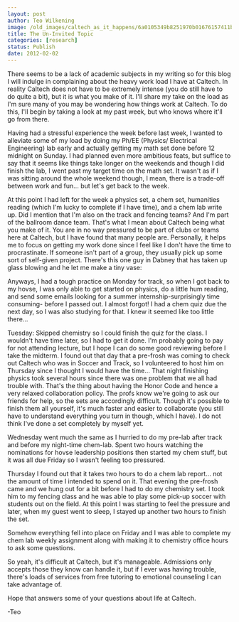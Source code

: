 ```yaml
---
layout: post
author: Teo Wilkening
image: /old_images/caltech_as_it_happens/6a0105349b8251970b01676157411b970b.jpg
title: The Un-Invited Topic
categories: [research]
status: Publish
date: 2012-02-02
---
```



There seems to be a lack of academic subjects in my writing so for this blog I will indulge in complaining about the heavy work load I have at Caltech. In reality Caltech does not have to be extremely intense (you do still have to do quite a bit), but it is what you make of it. I'll share my take on the load as I'm sure many of you may be wondering how things work at Caltech. To do this, I'll begin by taking a look at my past week, but who knows where it'll go from there.

  Having had a stressful experience the week before last week, I wanted to alleviate some of my load by doing my Ph/EE (Physics/ Electrical Engineering) lab early and actually getting my math set done before 12 midnight on Sunday. I had planned even more ambitious feats, but suffice to say that it seems like things take longer on the weekends and though I did finish the lab, I went past my target time on the math set. It wasn't as if I was sitting around the whole weekend though, I mean, there is a trade-off between work and fun... but let's get back to the week.

  At this point I had left for the week a physics set, a chem set, humanities reading (which I'm lucky to complete if I have time), and a chem lab write up. Did I mention that I'm also on the track and fencing teams? And I'm part of the ballroom dance team. That's what I mean about Caltech being what you make of it. You are in no way pressured to be part of clubs or teams here at Caltech, but I have found that many people are. Personally, it helps me to focus on getting my work done since I feel like I don't have the time to procrastinate. If someone isn't part of a group, they usually pick up some sort of self-given project. There's this one guy in Dabney that has taken up glass blowing and he let me make a tiny vase:

Anyways, I had a tough practice on Monday for track, so when I got back to my hovse, I was only able to get started on physics, do a little hum reading, and send some emails looking for a summer internship-surprisingly time consuming- before I passed out. I almost forgot! I had a chem quiz due the next day, so I was also studying for that. I knew it seemed like too little there...

Tuesday: Skipped chemistry so I could finish the quiz for the class. I wouldn't have time later, so I had to get it done. I'm probably going to pay for not attending lecture, but I hope I can do some good reviewing before I take the midterm. I found out that day that a pre-frosh was coming to check out Caltech who was in Soccer and Track, so I volunteered to host him on Thursday since I thought I would have the time... That night finishing physics took several hours since there was one problem that we all had trouble with. That's the thing about having the Honor Code and hence a very relaxed collaboration policy. The profs know we're going to ask our friends for help, so the sets are accordingly difficult. Though it's possible to finish them all yourself, it's much faster and easier to collaborate (you still have to understand everything you turn in though, which I have). I do not think I've done a set completely by myself yet.

Wednesday went much the same as I hurried to do my pre-lab after track and before my night-time chem-lab. Spent two hours watching the nominations for hovse leadership positions then started my chem stuff, but it was all due Friday so I wasn't feeling too pressured.

Thursday I found out that it takes two hours to do a chem lab report... not the amount of time I intended to spend on it. That evening the pre-frosh came and we hung out for a bit before I had to do my chemistry set. I took him to my fencing class and he was able to play some pick-up soccer with students out on the field. At this point I was starting to feel the pressure and later, when my guest went to sleep, I stayed up another two hours to finish the set.

Somehow everything fell into place on Friday and I was able to complete my chem lab weekly assignment along with making it to chemistry office hours to ask some questions.

So yeah, it's difficult at Caltech, but it's manageable. Admissions only accepts those they know can handle it, but if I ever was having trouble, there's loads of services from free tutoring to emotional counseling I can take advantage of.

Hope that answers some of your questions about life at Caltech.

-Teo

